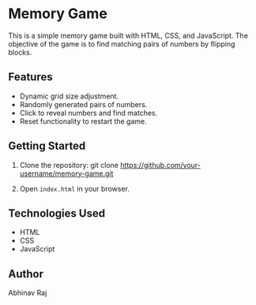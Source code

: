 # Memory Game

This is a simple memory game built with HTML, CSS, and JavaScript. The objective of the game is to find matching pairs of numbers by flipping blocks.

## Features

- Dynamic grid size adjustment.
- Randomly generated pairs of numbers.
- Click to reveal numbers and find matches.
- Reset functionality to restart the game.

## Getting Started

1. Clone the repository:
git clone https://github.com/your-username/memory-game.git

2. Open `index.html` in your browser.

## Technologies Used

- HTML
- CSS
- JavaScript

## Author

Abhinav Raj
